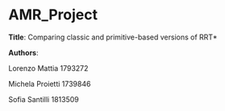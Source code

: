 # AMR_Project

**Title**: Comparing classic and primitive-based versions of RRT*

**Authors**:

Lorenzo Mattia 1793272

Michela Proietti 1739846

Sofia Santilli 1813509
